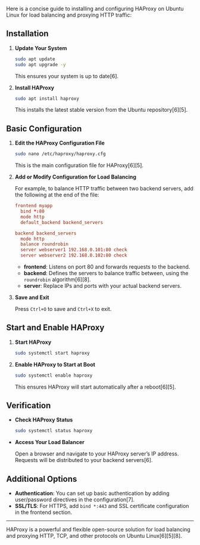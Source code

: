 Here is a concise guide to installing and configuring HAProxy on Ubuntu Linux for load balancing and proxying HTTP traffic:

## Installation

1. **Update Your System**

   ```bash
   sudo apt update
   sudo apt upgrade -y
   ```
   This ensures your system is up to date[6].

2. **Install HAProxy**

   ```bash
   sudo apt install haproxy
   ```
   This installs the latest stable version from the Ubuntu repository[6][5].

## Basic Configuration

1. **Edit the HAProxy Configuration File**

   ```bash
   sudo nano /etc/haproxy/haproxy.cfg
   ```
   This is the main configuration file for HAProxy[6][5].

2. **Add or Modify Configuration for Load Balancing**

   For example, to balance HTTP traffic between two backend servers, add the following at the end of the file:

   ```conf
   frontend myapp
     bind *:80
     mode http
     default_backend backend_servers

   backend backend_servers
     mode http
     balance roundrobin
     server webserver1 192.168.0.101:80 check
     server webserver2 192.168.0.102:80 check
   ```
   - **frontend**: Listens on port 80 and forwards requests to the backend.
   - **backend**: Defines the servers to balance traffic between, using the `roundrobin` algorithm[6][8].
   - **server**: Replace IPs and ports with your actual backend servers.

3. **Save and Exit**

   Press `Ctrl+O` to save and `Ctrl+X` to exit.

## Start and Enable HAProxy

1. **Start HAProxy**

   ```bash
   sudo systemctl start haproxy
   ```

2. **Enable HAProxy to Start at Boot**

   ```bash
   sudo systemctl enable haproxy
   ```
   This ensures HAProxy will start automatically after a reboot[6][5].

## Verification

- **Check HAProxy Status**

  ```bash
  sudo systemctl status haproxy
  ```
- **Access Your Load Balancer**

  Open a browser and navigate to your HAProxy server’s IP address. Requests will be distributed to your backend servers[6].

## Additional Options

- **Authentication**: You can set up basic authentication by adding user/password directives in the configuration[7].
- **SSL/TLS**: For HTTPS, add `bind *:443` and SSL certificate configuration in the frontend section.

---

HAProxy is a powerful and flexible open-source solution for load balancing and proxying HTTP, TCP, and other protocols on Ubuntu Linux[6][5][8].

